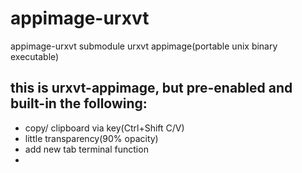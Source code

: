 # appimage-urxvt
appimage-urxvt submodule
urxvt appimage(portable unix binary executable)



## this is urxvt-appimage, but pre-enabled and built-in the following:

- copy/ clipboard via key(Ctrl+Shift C/V)
- little transparency(90% opacity)
- add new tab terminal function
- 

